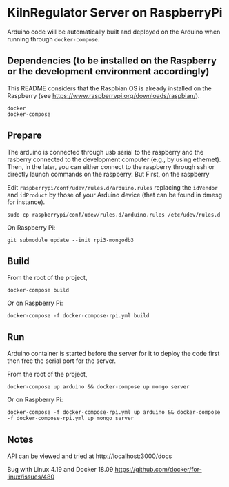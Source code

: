 # KilnRegulator Server on RaspberryPi

Arduino code will be automatically built and deployed on the Arduino when running through `docker-compose`.

## Dependencies (to be installed on the Raspberry or the development environment accordingly)
This README considers that the Raspbian OS is already installed on the Raspberry (see https://www.raspberrypi.org/downloads/raspbian/).

```
docker
docker-compose
```

## Prepare
The arduino is connected through usb serial to the raspberry and the rasberry connected to the development computer (e.g., by using ethernet). Then, in the later, you can either connect to the raspberry through ssh or directly launch commands on the raspberry. But First, on the raspberry

Edit `raspberrypi/conf/udev/rules.d/arduino.rules` replacing the `idVendor` and `idProduct` by those of your Arduino device (that can be found in dmesg for instance).

```
sudo cp raspberrypi/conf/udev/rules.d/arduino.rules /etc/udev/rules.d
```

On Raspberry Pi:
```
git submodule update --init rpi3-mongodb3
```

## Build
From the root of the project,

```
docker-compose build
```

Or on Raspberry Pi:
```
docker-compose -f docker-compose-rpi.yml build
```

## Run

Arduino container is started before the server for it to deploy the code first then free the serial port for the server.

From the root of the project,

```
docker-compose up arduino && docker-compose up mongo server
```

Or on Raspberry Pi:
```
docker-compose -f docker-compose-rpi.yml up arduino && docker-compose -f docker-compose-rpi.yml up mongo server
```


## Notes

API can be viewed and tried at http://localhost:3000/docs

Bug with Linux 4.19 and Docker 18.09
https://github.com/docker/for-linux/issues/480
